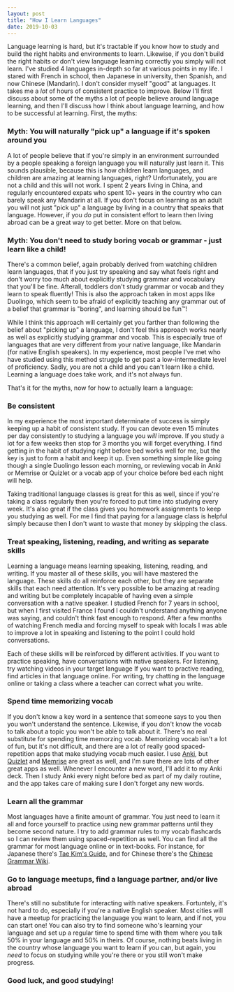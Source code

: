 ```yaml
---
layout: post
title: "How I Learn Languages"
date: 2019-10-03
---
```


Language learning is hard, but it's tractable if you know how to study and build the right habits and environments to learn. Likewise, if you don't build the right habits or don't view language learning correctly you simply will not learn. I've studied 4 languages in-depth so far at various points in my life. I stared with French in school, then Japanese in university, then Spanish, and now Chinese (Mandarin). I don't consider myself "good" at languages. It takes me a _lot_ of hours of consistent practice to improve. Below I'll first discuss about some of the myths a lot of people believe around language learning, and then I'll discuss how I think about language learning, and how to be successful at learning. First, the myths:

### Myth: You will naturally "pick up" a language if it's spoken around you

A lot of people believe that if you're simply in an environment surrounded by a people speaking a foreign language you will naturally just learn it. This sounds plausible, because this is how children learn languages, and children are amazing at learning languages, right? Unfortunately, you are not a child and this will not work. I spent 2 years living in China, and regularly encountered expats who spent 10+ years in the country who can barely speak any Mandarin at all. If you don't focus on learning as an adult you will not just "pick up" a language by living in a country that speaks that language. However, if you _do_ put in consistent effort to learn then living abroad can be a great way to get better. More on that below.

### Myth: You don't need to study boring vocab or grammar - just learn like a child!

There's a common belief, again probably derived from watching children learn languages, that if you just try speaking and say what feels right and don't worry too much about explicitly studying grammar and vocabulary that you'll be fine. Afterall, toddlers don't study grammar or vocab and they learn to speak fluently! This is also the approach taken in most apps like Duolingo, which seem to be afraid of explicitly teaching any grammar out of a belief that grammar is "boring", and learning should be fun™!

While I think this approach will certainly get you farther than following the belief about "picking up" a language, I don't feel this approach works nearly as well as explicitly studying grammar and vocab. This is especially true of languages that are very different from your native language, like Mandarin (for native English speakers). In my experience, most people I've met who have studied using this method struggle to get past a low-intermediate level of proficiency. Sadly, you are not a child and you can't learn like a child. Learning a language does take work, and it's not always fun.

That's it for the myths, now for how to actually learn a language:

### Be consistent

In my experience the most important determinate of success is simply keeping up a habit of consistent study. If you can devote even 15 minutes per day consistently to studying a language you _will_ improve. If you study a lot for a few weeks then stop for 3 months you will forget everything. I find getting in the habit of studying right before bed works well for me, but the key is just to form a habit and keep it up. Even something simple like going though a single Duolingo lesson each morning, or reviewing vocab in Anki or Memrise or Quizlet or a vocab app of your choice before bed each night will help.

Taking traditional language classes is great for this as well, since if you're taking a class regularly then you're forced to put time into studying every week. It's also great if the class gives you homework assignments to keep you studying as well. For me I find that paying for a language class is helpful simply because then I don't want to waste that money by skipping the class.

### Treat speaking, listening, reading, and writing as separate skills

Learning a language means learning speaking, listening, reading, and writing. If you master all of these skills, you will have mastered the language. These skills do all reinforce each other, but they are separate skills that each need attention. It's very possible to be amazing at reading and writing but be completely incapable of having even a simple conversation with a native speaker. I studied French for 7 years in school, but when I first visited France I found I couldn't understand anything anyone was saying, and couldn't think fast enough to respond. After a few months of watching French media and forcing myself to speak with locals I was able to improve a lot in speaking and listening to the point I could hold conversations.

Each of these skills will be reinforced by different activities. If you want to practice speaking, have conversations with native speakers. For listening, try watching videos in your target language If you want to practive reading, find articles in that language online. For writing, try chatting in the language online or taking a class where a teacher can correct what you write.

### Spend time memorizing vocab

If you don't know a key word in a sentence that someone says to you then you won't understand the sentence. Likewise, if you don't know the vocab to talk about a topic you won't be able to talk about it. There's no real substitute for spending time memorzing vocab. Memorizing vocab isn't a lot of fun, but it's not difficult, and there are a lot of really good spaced-repetition apps that make studying vocab much easier. I use [Anki](https://apps.ankiweb.net/), but [Quizlet](https://quizlet.com) and [Memrise](https://www.memrise.com/) are great as well, and I'm sure there are lots of other great apps as well. Whenever I encounter a new word, I'll add it to my Anki deck. Then I study Anki every night before bed as part of my daily routine, and the app takes care of making sure I don't forget any new words.

### Learn all the grammar

Most languages have a finite amount of grammar. You just need to learn it all and force yourself to practice using new grammar patterns until they become second nature. I try to add grammar rules to my vocab flashcards so I can review them using spaced-repetition as well. You can find all the grammar for most language online or in text-books. For instance, for Japanese there's [Tae Kim's Guide](http://www.guidetojapanese.org/learn/grammar), and for Chinese there's the [Chinese Grammar Wiki](https://resources.allsetlearning.com/chinese/grammar/).

### Go to language meetups, find a language partner, and/or live abroad

There's still no substitute for interacting with native speakers. Fortuntely, it's not hard to do, especially if you're a native English speaker. Most cities will have a meetup for practicing the language you want to learn, and if not, you can start one! You can also try to find someone who's learning your language and set up a regular time to spend time with them where you talk 50% in your language and 50% in theirs. Of course, nothing beats living in the country whose language you want to learn if you can, but again, you _need_ to focus on studying while you're there or you still won't make progress.

### Good luck, and good studying!
